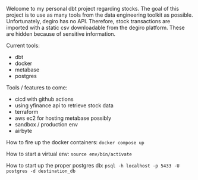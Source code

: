 Welcome to my personal dbt project regarding stocks. The goal of this project is to use as many tools from the data engineering toolkit as possible. Unfortunately, degiro has no API. Therefore, stock transactions are imported with a static csv downloadable from the degiro platform. These are hidden because of sensitive information. 

Current tools:
- dbt
- docker
- metabase
- postgres

Tools / features to come:
- cicd with github actions
- using yfinance api to retrieve stock data
- terraform
- aws ec2 for hosting metabase possibly
- sandbox / production env
- airbyte

How to fire up the docker containers: `docker compose up`

How to start a virtual env: `source env/bin/activate`

How to start up the proper postgres db: `psql -h localhost -p 5433 -U postgres -d destination_db`